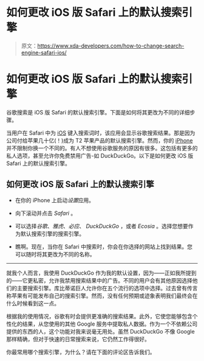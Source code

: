 # 如何更改 iOS 版 Safari 上的默认搜索引擎

> 原文：<https://www.xda-developers.com/how-to-change-search-engine-safari-ios/>

# 如何更改 iOS 版 Safari 上的默认搜索引擎

谷歌搜索是 iOS 版 Safari 的默认搜索引擎。下面是如何将其更改为不同的详细步骤。

当用户在 Safari 中为 [iOS](http://xda-developers.com/ios-15) 键入搜索词时，该应用会显示谷歌搜索结果。那是因为公司付给苹果几十亿(！)成为 T2 苹果产品的默认搜索引擎。然而，你的 [iPhone](http://xda-developers.com/best-iphone) 并不限制你换一个不同的。有人不想使用谷歌服务的原因有很多。这包括有更多的私人选项，甚至允许你免费禁用广告-如 DuckDuckGo。以下是如何更改 iOS 版 Safari 上的默认搜索引擎。

## 如何更改 iOS 版 Safari 上的默认搜索引擎

*   在你的 iPhone 上启动*设置*应用。

*   向下滚动并点击 *Safari* 。

*   可以选择*谷歌*、*雅虎*、*必应*、 *DuckDuckGo* ，或者 *Ecosia* 。选择您想要作为默认搜索引擎的搜索引擎。

*   瞧啊。现在，当你在 Safari 中搜索时，你会在你选择的网站上找到结果。您可以随时将其更改为不同的名称。

* * *

就我个人而言，我使用 DuckDuckGo 作为我的默认设置，因为——正如我所提到的——它更私密，允许我禁用搜索结果中的广告。不同的用户会有其他原因选择他们的主要搜索引擎。库比蒂诺巨人允许你在五个流行的选项中选择。过去曾有传言称苹果有可能发布自己的搜索引擎。然而，没有任何预期或迹象表明我们最终会在什么时候看到这一点。

根据我的使用情况，谷歌有时会提供更准确的搜索结果。此外，它使您能够包含个性化的结果，从您使用的其他 Google 服务中提取私人数据。作为一个不依赖公司提供的东西的人，这个功能对我来说毫无用处。虽然 DuckDuckGo 不像 Google 那样精确，但对于快速的日常搜索来说，它仍然工作得很好。

你最常用哪个搜索引擎，为什么？请在下面的评论区告诉我们。
